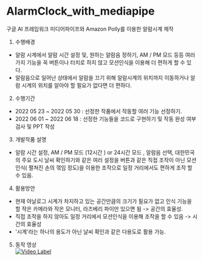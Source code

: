 # AlarmClock_with_mediapipe
구글 AI 프레임워크 미디어파이프와 Amazon Polly를 이용한 알람시계 제작

1. 수행배경
- 알람 시계에서 알람 시간 설정 및, 원하는 알람음 정하기, AM / PM 모드 등등 여러가지 기능을 꼭 버튼이나 터치로 하지 않고 모션인식을 이용해 더 편하게 할 수 있다.
- 알람음으로 일어난 상태에서 알람을 끄기 위해 알람시계의 위치까지 이동하거나 알람 시계의 위치를 알아야 할 필요가 없다면 더 편하다.   
2. 수행기간
- 2022 05 23 ~ 2022 05 30 :  선정한 작품에서 작동할 여러 기능 선정하기.
- 2022 06 01 ~ 2022 06 18 :  선정한 기능들을 코드로 구현하기 및 작동 완성 여부 검사 및 PPT 작성   
3. 개발작품 설명
- 알람 시간 설정, AM / PM 모드 (12시간 ) or 24시간 모드 , 알람음 선택, 대한민국의 주요 도시 날씨 확인하기와 같은 여러 설정을 버튼과 같은 직접 조작이 아닌 모션 인식( 펼쳐진 손의 꺾임 정도)을 이용한 조작으로 일정 거리에서도 편하게 조작 할 수 있음.    
4. 활용방안
- 현재 아날로그 시계가 차지하고 있는 공간만큼의 크기가 필요가 없고 인식 기능을 할 작은 카메라와 작은 모니터, 라즈베리 파이만 있으면 됨 -> 공간의 효율성.
- 직접 조작을 하지 않아도 일정 거리에서 모션인식을 이용해 조작을 할 수 있음 -> 시간의 효율성
- '시계'라는 하나의 용도가 아닌 날씨 확인과 같은 다용도로 활용 가능.

5. 동작 영상   
[![Video Label](http://img.youtube.com/vi/c4fI9nXemW0/0.jpg)](https://youtu.be/c4fI9nXemW0)
